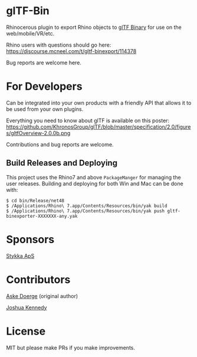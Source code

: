 # glTF-Bin

Rhinocerous plugin to export Rhino objects to [glTF Binary](https://www.khronos.org/gltf/) for use on the web/mobile/VR/etc.

Rhino users with questions should go here: https://discourse.mcneel.com/t/gltf-binexport/114378

Bug reports are welcome here.

# For Developers
Can be integrated into your own products with a friendly API that allows it to be used from your own plugins.

Everything you need to know about glTF is available on this poster: https://github.com/KhronosGroup/glTF/blob/master/specification/2.0/figures/gltfOverview-2.0.0b.png

Contributions and bug reports are welcome.

## Build Releases and Deploying
This project uses the Rhino7 and above `PackageManger` for managing the user releases.
Building and deploying for both Win and Mac can be done with:
```
$ cd bin/Release/net48
$ /Applications/Rhino\ 7.app/Contents/Resources/bin/yak build
$ /Applications/Rhino\ 7.app/Contents/Resources/bin/yak push gltf-binexporter-XXXXXXX-any.yak
```

# Sponsors
[Stykka ApS](https://stykka.com)

# Contributors
[Aske Doerge](https://github.com/Doerge) (original author)

[Joshua Kennedy](https://github.com/jrz371)

# License
MIT but please make PRs if you make improvements.

